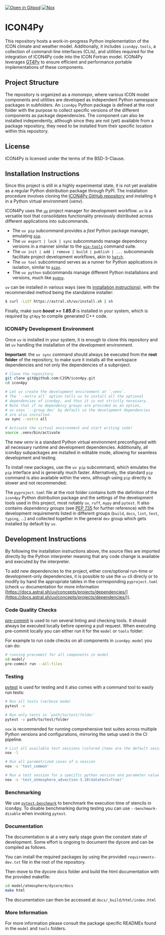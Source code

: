 [![Open in Gitpod](https://img.shields.io/badge/Gitpod-ready--to--code-908a85?logo=gitpod)](https://gitpod.io/#https://github.com/C2SM/icon4py)
[![Nox](https://img.shields.io/badge/%F0%9F%A6%8A-Nox-D85E00.svg)](https://github.com/wntrblm/nox)


# ICON4Py

This repository hosts a work-in-progress Python implementation of the ICON climate and weather model. Additionally, it includes `icon4py.tools`, a collection of command-line interfaces (CLIs), and utilities required for the integration of ICON4Py code into the ICON Fortran model. ICON4Py leverages [GT4Py](https://github.com/GridTools/gt4py) to ensure efficient and performance portable implementations of these components.

## Project Structure

The repository is organized as a _monorepo_, where various ICON model components and utilities are developed as independent Python namespace packages in subfolders. An `icon4py` Python package is defined at the root folder with the purpose to collect specific versions of the different components as package dependencies. The component can also be installed independently, although since they are not (yet) available from a package repository, they need to be installed from their specific location within this repository.

## License

ICON4Py is licensed under the terms of the BSD-3-Clause.

## Installation Instructions

Since this project is still in a highly experimental state, it is not yet available as a regular Python distribution package through PyPI. The installation procedure involves cloning the [ICON4Py GitHub repository](https://github.com/C2SM/icon4py) and installing it in a Python virtual environment (_venv_).

ICON4Py uses the [`uv`](https://docs.astral.sh/uv/) project manager for development workflow. `uv` is a versatile tool that consolidates functionality previously distributed across different applications into subcommands.

- The `uv pip` subcommand provides a _fast_ Python package manager, emulating [`pip`](https://pip.pypa.io/en/stable/).
- The `uv export | lock | sync` subcommands manage dependency versions in a manner similar to the [`pip-tools`](https://pip-tools.readthedocs.io/en/stable/) command suite.
- The `uv init | add | remove | build | publish | ...` subcommands facilitate project development workflows, akin to [`hatch`](https://hatch.pypa.io/latest/).
- The `uv tool` subcommand serves as a runner for Python applications in isolation, similar to [`pipx`](https://pipx.pypa.io/stable/).
- The `uv python` subcommands manage different Python installations and versions, much like [`pyenv`](https://github.com/pyenv/pyenv).

`uv` can be installed in various ways (see its [installation instructions](https://docs.astral.sh/uv/getting-started/installation/)), with the recommended method being the standalone installer:

```bash
$ curl -LsSf https://astral.sh/uv/install.sh | sh 
```

Finally, make sure **_boost >= 1.85.0_** is installed in your system, which is required by `gt4py` to compile generated C++ code. 

### ICON4Py Development Environment

Once `uv` is installed in your system, it is enough to clone this repository and let `uv` handling the installation of the development environment. 

**Important**: the `uv sync` command should always be executed from the **root folder** of the repository, to make sure it installs all the workspace dependencies and not only the dependencies of a subproject. 

```bash
# Clone the repository
git clone git@github.com:C2SM/icon4py.git
cd icon4py

# Let uv create the development environment at `.venv`.
# The `--extra all` option tells uv to install all the optional
# dependencies of icon4py, and thus it is not strictly necessary.
# Note that if no dependency groups are provided as an option,
# uv uses `--group dev` by default so the development dependencies
# are also installed. 
uv sync --extra all

# Activate the virtual environment and start writing code!
source .venv/bin/activate
```

The new _venv_ is a standard Python virtual environment preconfigured with all necessary runtime and development dependencies. Additionally, all icon4py subpackages are installed in editable mode, allowing for seamless development and testing.

To install new packages, use the `uv pip` subcommand, which emulates the `pip` interface and is generally much faster. Alternatively, the standard `pip` command is also available within the venv, although using `pip` directly is slower and not recommended.

The `pyproject.toml` file at the root folder contains both the definition of the `icon4py` Python distribution package and the settings of the development tools used in this project, most notably `uv`, `ruff`, `mypy` and `pytest`. It also contains _dependency groups_ (see [PEP 735](https://peps.python.org/pep-0735/) for further reference) with the development requirements listed in different groups (`build`, `docs`, `lint`, `test`, `typing`, ...) and collected together in the general `dev` group which gets installed by default by `uv`.


## Development Instructions

By following the installation instructions above, the source files are imported directly by the Python interpreter meaning that any code change is available and executed by the interpreter.

To add new dependencies to the project, either core/optional run-time or development-only dependencies, it is possible to use the `uv` cli direcly or to modify by hand the appropriate tables in the corresponding `pyproject.toml` (check `uv` documentation for more information [https://docs.astral.sh/uv/concepts/projects/dependencies/](https://docs.astral.sh/uv/concepts/projects/dependencies/)).


### Code Quality Checks

[pre-commit](https://pre-commit.com/) is used to run several linting and checking tools. It should always be executed locally before opening a pull request. When executing pre-commit locally you can either run it for the `model` or `tools` folder:

For example to run code checks on all components in `icon4py.model` you can do:

```bash
# running precommit for all components in model
cd model/
pre-commit run --all-files
```

### Testing

[pytest](https://pytest.org/) is used for testing and it also comes with a command tool to easily run tests:

```bash
# Run all tests (verbose mode)
pytest -v

# Run only tests in `path/to/test/folder`
pytest -v path/to/test/folder
```

`nox` is recommended for running comprehensive test suites across multiple Python versions and configurations, mirroring the setup used in the CI pipeline.

```bash
# List all available test sessions (colored items are the default sessions)
nox -l

# Run all parametrized cases of a session
nox -s 'test_common'

# Run a test session for a specific python version and parameter value
nox -s 'test_atmosphere_advection-3.10(datatest=True)'
```

### Benchmarking

We use [`pytest-benchmark`](https://pytest-benchmark.readthedocs.io/en/latest/) to benchmark the execution time of stencils in icon4py. To disable benchmarking during testing you can use `--benchmark-disable` when invoking `pytest`.

### Documentation

The documentation is at a very early stage given the constant state of development. Some effort is ongoing to document the dycore and can be compiled as follows.

You can install the required packages by using the provided `requirements-dev.txt` file in the root of the repository.

Then move to the dycore docs folder and build the html documentation with the provided makefile:

```bash
cd model/atmosphere/dycore/docs
make html
```

The documentation can then be accessed at `docs/_build/html/index.html`

### More Information

For more information please consult the package specific READMEs found in the `model` and `tools` folders.
